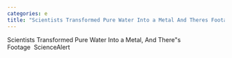 ```yaml
---
categories: e
title: "Scientists Transformed Pure Water Into a Metal And Theres Footage  ScienceAlert"
---
```

Scientists Transformed Pure Water Into a Metal, And There"s Footage&nbsp;&nbsp;ScienceAlert